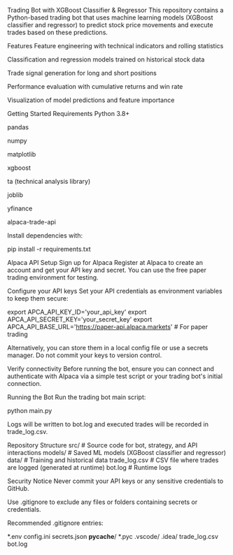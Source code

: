 Trading Bot with XGBoost Classifier & Regressor
This repository contains a Python-based trading bot that uses machine learning models (XGBoost classifier and regressor) to predict stock price movements and execute trades based on these predictions.

Features
Feature engineering with technical indicators and rolling statistics

Classification and regression models trained on historical stock data

Trade signal generation for long and short positions

Performance evaluation with cumulative returns and win rate

Visualization of model predictions and feature importance

Getting Started
Requirements
Python 3.8+

pandas

numpy

matplotlib

xgboost

ta (technical analysis library)

joblib

yfinance

alpaca-trade-api

Install dependencies with:

pip install -r requirements.txt

Alpaca API Setup
Sign up for Alpaca
Register at Alpaca to create an account and get your API key and secret. You can use the free paper trading environment for testing.

Configure your API keys
Set your API credentials as environment variables to keep them secure:

export APCA_API_KEY_ID='your_api_key'
export APCA_API_SECRET_KEY='your_secret_key'
export APCA_API_BASE_URL='https://paper-api.alpaca.markets' # For paper trading

Alternatively, you can store them in a local config file or use a secrets manager. Do not commit your keys to version control.

Verify connectivity
Before running the bot, ensure you can connect and authenticate with Alpaca via a simple test script or your trading bot's initial connection.

Running the Bot
Run the trading bot main script:

python main.py

Logs will be written to bot.log and executed trades will be recorded in trade_log.csv.

Repository Structure
src/             # Source code for bot, strategy, and API interactions
models/          # Saved ML models (XGBoost classifier and regressor)
data/            # Training and historical data
trade_log.csv    # CSV file where trades are logged (generated at runtime)
bot.log          # Runtime logs

Security Notice
Never commit your API keys or any sensitive credentials to GitHub.

Use .gitignore to exclude any files or folders containing secrets or credentials.

Recommended .gitignore entries:

*.env
config.ini
secrets.json
__pycache__/
*.pyc
.vscode/
.idea/
trade_log.csv
bot.log
